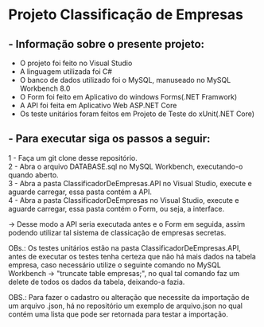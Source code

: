 # Projeto Classificação de Empresas

## - Informação sobre o presente projeto:

- O projeto foi feito no Visual Studio
- A linguagem utilizada foi C#
- O banco de dados utilizado foi o MySQL, manuseado no MySQL Workbench 8.0
- O Form foi feito em Aplicativo do windows Forms(.NET Framwork)
- A API foi feita em Aplicativo Web ASP.NET Core
- Os teste unitários foram feitos em Projeto de Teste do xUnit(.NET Core)


## - Para executar siga os passos a seguir:

1 - Faça um git clone desse repositório.  
2 - Abra o arquivo DATABASE.sql no MySQL Workbench, executando-o quando aberto.   
3 - Abra a pasta ClassificadorDeEmpresas.API no Visual Studio, execute e aguarde carregar, essa pasta contém a API.   
4 - Abra a pasta ClassificadorDeEmpresas no Visual Studio, execute e aguarde carregar, essa pasta contém o Form, ou seja, a interface.  

-> Desse modo a API seria executada antes e o Form em seguida, assim podendo utilizar tal sistema de classicação de empresas secretas.

OBs.: Os testes unitários estão na pasta ClassificadorDeEmpresas.API, antes de executar os testes tenha certeza que não há mais dados na tabela empresa, caso necessário utilize o seguinte comando no MySQL Workbench -> "truncate table empresas;", no qual tal comando faz um delete de todos os dados da tabela, deixando-a fazia.

OBS.: Para fazer o cadastro ou alteração que necessite da importação de um arquivo .json, há no repositório um exemplo de arquivo.json no qual contém uma lista que pode ser retornada para testar a importação.
